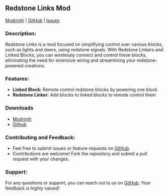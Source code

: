 ## Redstone Links Mod

[Modrinth](https://modrinth.com/mod/redstonelinks)
|
[GitHub](https://github.com/andersmmg/redstonelinks)
|
[Issues](https://github.com/andersmmg/redstonelinks/issues)

### Description:

Redstone Links is a mod focused on simplifying control over various blocks, such as lights and doors, using redstone
signals. With Redstone Linkers and Linked Blocks, you can wirelessly connect and control these blocks, eliminating the
need for extensive
wiring and streamlining your redstone-powered creations.

### Features:

- **Linked Block:** Remote control redstone blocks by powering one block
- **Redstone Linker:** Add blocks to linked blocks to remote control them

### Downloads

- [Modrinth](https://modrinth.com/mod/redstonelinks/versions)
- [Github](https://github.com/andersmmg/redstonelinks/releases)

### Contributing and Feedback:

- Feel free to submit issues or feature requests on [GitHub](https://github.com/andersmmg/redstonelinks/issues).
- Contributions are welcome! Fork the repository and submit a pull request with your changes.

### Support:

For any questions or support, you can reach out to us on [GitHub](https://github.com/andersmmg/redstonelinks). Your
feedback is highly valued!

